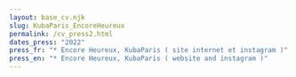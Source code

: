 ```yaml
---
layout: base_cv.njk
slug: KubaParis_EncoreHeureux
permalink: /cv_press2.html
dates_press: "2022"
press_fr: "* Encore Heureux, KubaParis ( site internet et instagram )"
press_en: "* Encore Heureux, KubaParis ( website and instagram )"
---
```

